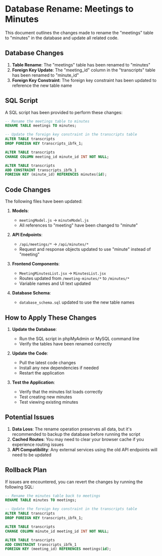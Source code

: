 # Database Rename: Meetings to Minutes

This document outlines the changes made to rename the "meetings" table to "minutes" in the database and update all related code.

## Database Changes

1. **Table Rename**: The "meetings" table has been renamed to "minutes"
2. **Foreign Key Update**: The "meeting_id" column in the "transcripts" table has been renamed to "minute_id"
3. **Foreign Key Constraint**: The foreign key constraint has been updated to reference the new table name

## SQL Script

A SQL script has been provided to perform these changes:

```sql
-- Rename the meetings table to minutes
RENAME TABLE meetings TO minutes;

-- Update the foreign key constraint in the transcripts table
ALTER TABLE transcripts 
DROP FOREIGN KEY transcripts_ibfk_1;

ALTER TABLE transcripts
CHANGE COLUMN meeting_id minute_id INT NOT NULL;

ALTER TABLE transcripts
ADD CONSTRAINT transcripts_ibfk_1 
FOREIGN KEY (minute_id) REFERENCES minutes(id);
```

## Code Changes

The following files have been updated:

1. **Models**:
   - `meetingModel.js` → `minuteModel.js`
   - All references to "meeting" have been changed to "minute"

2. **API Endpoints**:
   - `/api/meetings/*` → `/api/minutes/*`
   - Request and response objects updated to use "minute" instead of "meeting"

3. **Frontend Components**:
   - `MeetingMinutesList.jsx` → `MinutesList.jsx`
   - Routes updated from `/meeting-minutes/*` to `/minutes/*`
   - Variable names and UI text updated

4. **Database Schema**:
   - `database_schema.sql` updated to use the new table names

## How to Apply These Changes

1. **Update the Database**:
   - Run the SQL script in phpMyAdmin or MySQL command line
   - Verify the tables have been renamed correctly

2. **Update the Code**:
   - Pull the latest code changes
   - Install any new dependencies if needed
   - Restart the application

3. **Test the Application**:
   - Verify that the minutes list loads correctly
   - Test creating new minutes
   - Test viewing existing minutes

## Potential Issues

1. **Data Loss**: The rename operation preserves all data, but it's recommended to backup the database before running the script
2. **Cached Routes**: You may need to clear your browser cache if you experience routing issues
3. **API Compatibility**: Any external services using the old API endpoints will need to be updated

## Rollback Plan

If issues are encountered, you can revert the changes by running the following SQL:

```sql
-- Rename the minutes table back to meetings
RENAME TABLE minutes TO meetings;

-- Update the foreign key constraint in the transcripts table
ALTER TABLE transcripts 
DROP FOREIGN KEY transcripts_ibfk_1;

ALTER TABLE transcripts
CHANGE COLUMN minute_id meeting_id INT NOT NULL;

ALTER TABLE transcripts
ADD CONSTRAINT transcripts_ibfk_1 
FOREIGN KEY (meeting_id) REFERENCES meetings(id);
```
